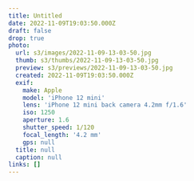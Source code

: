 ```yaml
---
title: Untitled
date: 2022-11-09T19:03:50.000Z
draft: false
drop: true
photo:
  url: s3/images/2022-11-09-13-03-50.jpg
  thumb: s3/thumbs/2022-11-09-13-03-50.jpg
  preview: s3/previews/2022-11-09-13-03-50.jpg
  created: 2022-11-09T19:03:50.000Z
  exif:
    make: Apple
    model: 'iPhone 12 mini'
    lens: 'iPhone 12 mini back camera 4.2mm f/1.6'
    iso: 1250
    aperture: 1.6
    shutter_speed: 1/120
    focal_length: '4.2 mm'
    gps: null
  title: null
  caption: null
links: []
---
```

